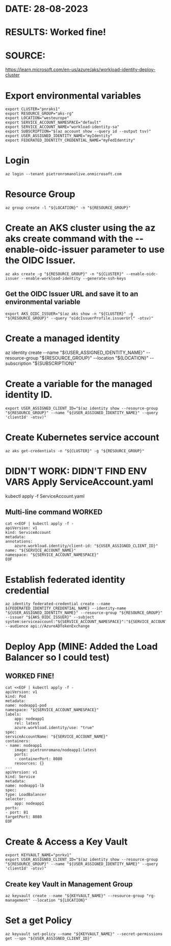 # DATE: 28-08-2023
# RESULTS: Worked fine!
# SOURCE:
https://learn.microsoft.com/en-us/azure/aks/workload-identity-deploy-cluster


# Export environmental variables
    export CLUSTER="pnraks1"
    export RESOURCE_GROUP="aks-rg"
    export LOCATION="westeurope"
    export SERVICE_ACCOUNT_NAMESPACE="default"
    export SERVICE_ACCOUNT_NAME="workload-identity-sa"
    export SUBSCRIPTION="$(az account show --query id --output tsv)"
    export USER_ASSIGNED_IDENTITY_NAME="myIdentity"
    export FEDERATED_IDENTITY_CREDENTIAL_NAME="myFedIdentity"

# Login
    az login --tenant pietronromanolive.onmicrosoft.com

# Resource Group
    az group create -l "${LOCATION}" -n "${RESOURCE_GROUP}"

# Create an AKS cluster using the az aks create command with the --enable-oidc-issuer parameter to use the OIDC Issuer.
    az aks create -g "${RESOURCE_GROUP}" -n "${CLUSTER}" --enable-oidc-issuer --enable-workload-identity --generate-ssh-keys

## Get the OIDC Issuer URL and save it to an environmental variable
    export AKS_OIDC_ISSUER="$(az aks show -n "${CLUSTER}" -g "${RESOURCE_GROUP}" --query "oidcIssuerProfile.issuerUrl" -otsv)"

# Create a managed identity
az identity create --name "${USER_ASSIGNED_IDENTITY_NAME}" --resource-group "${RESOURCE_GROUP}" --location "${LOCATION}" --subscription "${SUBSCRIPTION}"

# Create a variable for the managed identity ID.
    export USER_ASSIGNED_CLIENT_ID="$(az identity show --resource-group "${RESOURCE_GROUP}" --name "${USER_ASSIGNED_IDENTITY_NAME}" --query 'clientId' -otsv)"

# Create Kubernetes service account
    az aks get-credentials -n "${CLUSTER}" -g "${RESOURCE_GROUP}"

# DIDN'T WORK: DIDN'T FIND ENV VARS Apply ServiceAccount.yaml
kubectl apply -f ServiceAccount.yaml

## Multi-line command WORKED
    cat <<EOF | kubectl apply -f -
    apiVersion: v1
    kind: ServiceAccount
    metadata:
    annotations:
        azure.workload.identity/client-id: "${USER_ASSIGNED_CLIENT_ID}"
    name: "${SERVICE_ACCOUNT_NAME}"
    namespace: "${SERVICE_ACCOUNT_NAMESPACE}"
    EOF

# Establish federated identity credential
    az identity federated-credential create --name ${FEDERATED_IDENTITY_CREDENTIAL_NAME} --identity-name "${USER_ASSIGNED_IDENTITY_NAME}" --resource-group "${RESOURCE_GROUP}" --issuer "${AKS_OIDC_ISSUER}" --subject system:serviceaccount:"${SERVICE_ACCOUNT_NAMESPACE}":"${SERVICE_ACCOUNT_NAME}" --audience api://AzureADTokenExchange

# Deploy App (MINE: Added the Load Balancer so I could test)
## WORKED FINE!
    cat <<EOF | kubectl apply -f -
    apiVersion: v1
    kind: Pod
    metadata:
    name: nodeapp1-pod
    namespace: "${SERVICE_ACCOUNT_NAMESPACE}"
    labels:
        app: nodeapp1
        rel: latest
        azure.workload.identity/use: "true"
    spec:
    serviceAccountName: "${SERVICE_ACCOUNT_NAME}"
    containers:
    - name: nodeapp1
        image: pietronromano/nodeapp1:latest
        ports: 
        - containerPort: 8080
        resources: {}
    ---
    apiVersion: v1
    kind: Service
    metadata:
    name: nodeapp1-lb
    spec:
    type: LoadBalancer
    selector:
        app: nodeapp1
    ports:
    - port: 81
    targetPort: 8080
    EOF

# Create & Access a Key Vault
    export KEYVAULT_NAME="pnrkv1"
    export USER_ASSIGNED_CLIENT_ID="$(az identity show --resource-group "${RESOURCE_GROUP}" --name "${USER_ASSIGNED_IDENTITY_NAME}" --query 'clientId' -otsv)"

## Create key Vault in Management Group
    az keyvault create --name "${KEYVAULT_NAME}" --resource-group "rg-management" --location "${LOCATION}"
# Set a get Policy
    az keyvault set-policy --name "${KEYVAULT_NAME}" --secret-permissions get --spn "${USER_ASSIGNED_CLIENT_ID}"